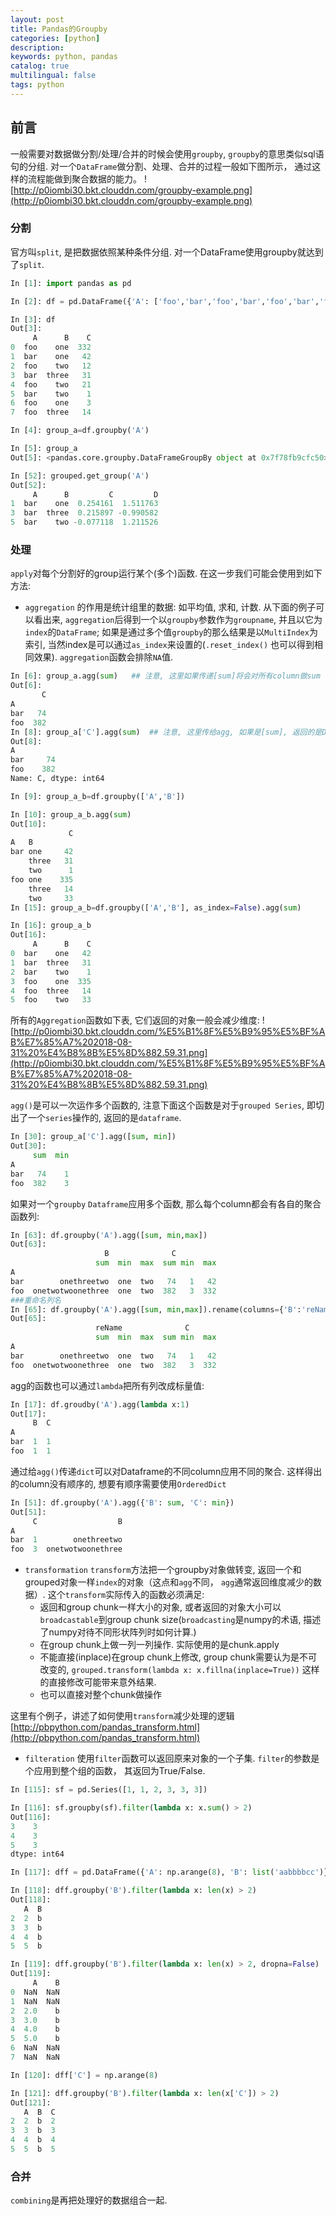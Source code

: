 ```yaml
---
layout: post
title: Pandas的Groupby
categories: [python]
description: 
keywords: python, pandas
catalog: true
multilingual: false
tags: python
---
```


## 前言
一般需要对数据做分割/处理/合并的时候会使用`groupby`, `groupby`的意思类似sql语句的分组. 对一个`DataFrame`做分割、处理、合并的过程一般如下图所示， 通过这样的流程能做到聚合数据的能力。
![http://p0iombi30.bkt.clouddn.com/groupby-example.png](http://p0iombi30.bkt.clouddn.com/groupby-example.png)

### 分割
官方叫`split`, 是把数据依照某种条件分组. 对一个DataFrame使用groupby就达到了`split`.
```python
In [1]: import pandas as pd

In [2]: df = pd.DataFrame({'A': ['foo','bar','foo','bar','foo','bar','foo','foo'], 'B':['one','one','two','three','two','two','one','three'],'C':[332,42,12,31,21,1,3,14]})

In [3]: df
Out[3]: 
     A      B    C
0  foo    one  332
1  bar    one   42
2  foo    two   12
3  bar  three   31
4  foo    two   21
5  bar    two    1
6  foo    one    3
7  foo  three   14

In [4]: group_a=df.groupby('A')

In [5]: group_a
Out[5]: <pandas.core.groupby.DataFrameGroupBy object at 0x7f78fb9cfc50>

In [52]: grouped.get_group('A')
Out[52]: 
     A      B         C         D
1  bar    one  0.254161  1.511763
3  bar  three  0.215897 -0.990582
5  bar    two -0.077118  1.211526
```

### 处理
`apply`对每个分割好的group运行某个(多个)函数. 在这一步我们可能会使用到如下方法:
- `aggregation` 
的作用是统计组里的数据: 如平均值, 求和, 计数. 从下面的例子可以看出来, `aggregation`后得到一个以`groupby`参数作为`groupname`, 
并且以它为`index`的`DataFrame`; 如果是通过多个值`groupby`的那么结果是以`MultiIndex`为索引, 当然index是可以通过`as_index`来设置的(`.reset_index()`
也可以得到相同效果). `aggregation`函数会排除`NA`值.

```python
In [6]: group_a.agg(sum)   ## 注意, 这里如果传递[sum]将会对所有column做sum
Out[6]: 
       C
A       
bar   74
foo  382
In [8]: group_a['C'].agg(sum)  ## 注意, 这里传给agg, 如果是[sum], 返回的是Dataframe, 否则是Series
Out[8]: 
A
bar     74
foo    382
Name: C, dtype: int64

In [9]: group_a_b=df.groupby(['A','B'])

In [10]: group_a_b.agg(sum)
Out[10]: 
             C
A   B         
bar one     42
    three   31
    two      1
foo one    335
    three   14
    two     33
In [15]: group_a_b=df.groupby(['A','B'], as_index=False).agg(sum)

In [16]: group_a_b
Out[16]: 
     A      B    C
0  bar    one   42
1  bar  three   31
2  bar    two    1
3  foo    one  335
4  foo  three   14
5  foo    two   33
```
所有的`Aggregation`函数如下表, 它们返回的对象一般会减少维度:
![http://p0iombi30.bkt.clouddn.com/%E5%B1%8F%E5%B9%95%E5%BF%AB%E7%85%A7%202018-08-31%20%E4%B8%8B%E5%8D%882.59.31.png](http://p0iombi30.bkt.clouddn.com/%E5%B1%8F%E5%B9%95%E5%BF%AB%E7%85%A7%202018-08-31%20%E4%B8%8B%E5%8D%882.59.31.png)

`agg()`是可以一次运作多个函数的, 注意下面这个函数是对于`grouped Series`, 即切出了一个`series`操作的, 返回的是`dataframe`. 
```python
In [30]: group_a['C'].agg([sum, min])
Out[30]: 
     sum  min
A            
bar   74    1
foo  382    3
```
如果对一个`groupby` `Dataframe`应用多个函数, 那么每个column都会有各自的聚合函数列:
```python
In [63]: df.groupby('A').agg([sum, min,max])
Out[63]: 
                     B              C         
                   sum  min  max  sum min  max
A                                             
bar        onethreetwo  one  two   74   1   42
foo  onetwotwoonethree  one  two  382   3  332
###重命名列名
In [65]: df.groupby('A').agg([sum, min,max]).rename(columns={'B':'reName'})
Out[65]: 
                   reName              C         
                   sum  min  max  sum min  max
A                                             
bar        onethreetwo  one  two   74   1   42
foo  onetwotwoonethree  one  two  382   3  332
```
agg的函数也可以通过`lambda`把所有列改成标量值:
```python
In [17]: df.groudby('A').agg(lambda x:1)
Out[17]: 
     B  C
A        
bar  1  1
foo  1  1
```
通过给`agg()`传递`dict`可以对Dataframe的不同column应用不同的聚合. 这样得出的column没有顺序的, 想要有顺序需要使用`OrderedDict`
```python
In [51]: df.groupby('A').agg({'B': sum, 'C': min})
Out[51]: 
     C                  B
A                        
bar  1        onethreetwo
foo  3  onetwotwoonethree
```

- `transformation` 
`transform`方法把一个groupby对象做转变, 返回一个和grouped对象一样`index`的对象（这点和`agg`不同， `agg`通常返回维度减少的数据）. 这个`transform`实际传入的函数必须满足:
  - 返回和group chunk一样大小的对象, 或者返回的对象大小可以`broadcastable`到group chunk size(`broadcasting`是numpy的术语, 描述了numpy对待不同形状阵列时如何计算.)
  - 在group chunk上做一列一列操作. 实际使用的是chunk.apply
  - 不能直接(inplace)在group chunk上修改, group chunk需要认为是不可改变的, `grouped.transform(lambda x: x.fillna(inplace=True))`
  这样的直接修改可能带来意外结果.
  - 也可以直接对整个chunk做操作 
  
这里有个例子，讲述了如何使用`transform`减少处理的逻辑[http://pbpython.com/pandas_transform.html](http://pbpython.com/pandas_transform.html)
- `filteration`
使用`filter`函数可以返回原来对象的一个子集. `filter`的参数是个应用到整个组的函数， 其返回为True/False.

```python
In [115]: sf = pd.Series([1, 1, 2, 3, 3, 3])

In [116]: sf.groupby(sf).filter(lambda x: x.sum() > 2)
Out[116]: 
3    3
4    3
5    3
dtype: int64

In [117]: dff = pd.DataFrame({'A': np.arange(8), 'B': list('aabbbbcc')})

In [118]: dff.groupby('B').filter(lambda x: len(x) > 2)
Out[118]: 
   A  B
2  2  b
3  3  b
4  4  b
5  5  b

In [119]: dff.groupby('B').filter(lambda x: len(x) > 2, dropna=False)
Out[119]: 
     A    B
0  NaN  NaN
1  NaN  NaN
2  2.0    b
3  3.0    b
4  4.0    b
5  5.0    b
6  NaN  NaN
7  NaN  NaN

In [120]: dff['C'] = np.arange(8)

In [121]: dff.groupby('B').filter(lambda x: len(x['C']) > 2)
Out[121]: 
   A  B  C
2  2  b  2
3  3  b  3
4  4  b  4
5  5  b  5

```


### 合并
`combining`是再把处理好的数据组合一起.

